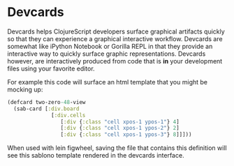 # Devcards

Devcards helps ClojureScript developers surface graphical artifacts
quickly so that they can experience a graphical interactive workflow.
Devcards are somewhat like iPython Notebook or Gorilla REPL in that they provide an
interactive way to quickly surface graphic representations. Devcards
however, are interactively produced from code that is **in** your
development files using your favorite editor.

For example this code will surface an html template that you might be
mocking up:

```clojure
(defcard two-zero-48-view 
  (sab-card [:div.board 
              [:div.cells
                 [:div {:class "cell xpos-1 ypos-1"} 4]
                 [:div {:class "cell xpos-1 ypos-2"} 2]
                 [:div {:class "cell xpos-1 ypos-3"} 8]]]))
```

When used with lein figwheel, saving the file that contains this
definition  will see this sablono template rendered in the devcards
interface.  


